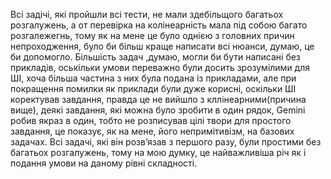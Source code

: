 Всі задічі, які пройшли всі тести, не мали здебільщого багатьох розгалужень, а от перевірка на колінеарність мала під собою багато розгалежегнь, тому як на мене це було однією з головних причин непроходження, було би більш краще написати всі нюанси, думаю, це би допомогло. Більшість задач ,думаю, могли би бути написані без прикладів, оськільки умови переважно були досить зрозумілими для ШІ, хоча більша частина з них була подана із прикладами, але при покращення помилки як приклади були дуже корисні, оскільки ШІ коректував завдання, правда це не вийшло з кллінеарними(причина вище), деякі завдання, які можна було зробити в один рядок, Gemini робив якраз в один, тобто не розписував цілі твори для простого завдання, це показує, як на мене, його непримітивізм, на базових задачах. Всі задачі, які він розв’язав з першого разу, були простими без багатьох розгалужень, тому на мою думку, це найважливіша річ як і подання умови на даному рівні складності.